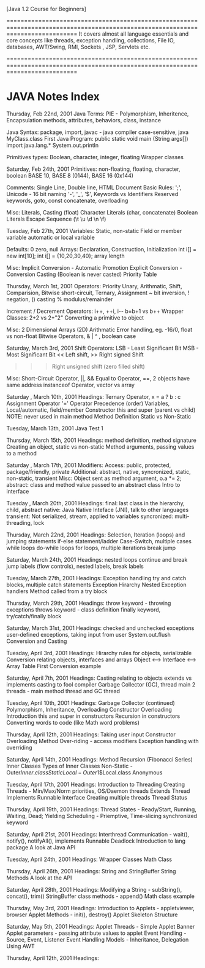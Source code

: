 [Java 1.2 Course for Beginners]

================================================================================================================================
It covers almost all language essentials and core concepts like threads, exception handling, collections, File IO, databases, AWT/Swing, RMI, Sockets , JSP, Servlets etc.

================================================================================================================================

JAVA Notes Index
========
Thursday, Feb 22nd, 2001
Java Terms: 
PIE - Polymorphism, Inheritence, Encapsulation 
methods, attributes, behaviors, class, instance 

Java Syntax:
package, import, javac - java compiler
case-sensitive, java MyClass.class	First Java Program: 
public static void main (String args[]) 
import java.lang.* 
System.out.println 

Primitives types:
Boolean, character, integer, floating 
Wrapper classes


Saturday, Feb 24th, 2001
Primitives: 
non-floating, floating, character, boolean 
BASE 10, BASE 8 (0144), BASE 16 (0x144) 

Comments:
Single Line, Double line, HTML Document	Basic Rules: 
';', Unicode - 16 bit naming 
'-', '_', '$', Keywords vs Identifiers 
Reserved keywords, goto, const 
concatenate, overloading 

Misc:
Literals, Casting (float) 
Character Literals (char, concatenate) 
Boolean Literals 
Escape Sequence (\t \u \d \n \f)


Tuesday, Feb 27th, 2001
Variables: 
Static, non-static 
Field or member variable 
automatic or local variable 

Defaults:
0 zero, null	Arrays: 
Declaration, Construction, Initialization 
int i[] = new int[10]; 
int i[] = {10,20,30,40}; array length 

Misc:
Implicit Conversion - Automatic Promotion 
Explicit Conversion - Conversion Casting 
(Boolean is never casted) 
Priority Table


Thursday, March 1st, 2001
Operators: 
Priority Unary, Arithmatic, Shift, Comparision, Bitwise 
short-circuit, Ternary, Assignment 
~ bit inversion, ! negation, () casting 
% modulus/remainder 

Increment / Decrement Operators: 
i++, ++i, i-- 
b=b+1 vs b++	Wrapper Classes: 
2+2 vs 2+"2" 
Converting a primitive to object 

Misc:
2 Dimensional Arrays (2D) 
Arithmatic Error handling, eg. -16/0, float vs non-float
Bitwise Operators, & | ^ , boolean case


Saturday, March 3rd, 2001
Shift Operators: 
LSB - Least Significant Bit 
MSB - Most Significant Bit 
<< Left shift, >> Right signed Shift 
>>> Right unsigned shift (zero filled shift) 

Misc:
Short-Circuit Operator, ||, && 
Equal to Operator, ==, 2 objects have same address 
instanceof Operator, vector vs array


Saturday , March 10th, 2001
Headings: 
Ternary Operator, x = a ? b : c 
Assignment Operator '=' 
Operator Precedence (order) 
Variables, Local/automatic, field/member 
Constructor 
this and super (parent vs child) NOTE: never used in main method
Method Definition 
Static vs Non-Static


Tuesday, March 13th, 2001
Java Test 1 


Thursday, March 15th, 2001
Headings: 
method definition, method signature 
Creating an object, static vs non-static 
Method arguments, passing values to a method 


Saturday , March 17th, 2001
Modifiers: 
Access: public, protected, package/friendly, private 
Additional: abstract, native, syncronized, static, 
non-static, transient 
Misc:
Object sent as method argument, o.a *= 2; 
abstract: class and method 
value passed to an abstract class 
Intro to interface


Tuesday , March 20th, 2001
Headings: 
final: last class in the hierarchy, child, abstract 
native: Java Native Inteface (JNI), talk to other languages 
transient: Not serialized, stream, applied to variables 
syncronized: multi-threading, lock


Thursday, March 22nd, 2001
Headings: 
Selection, Iteration (loops) and jumping statements 
if-else statement/ladder 
Case-Switch, multiple cases 
while loops 
do-while loops 
for loops, multiple iterations 
break jump


Saturday, March 24th, 2001
Headings: 
nested loops 
continue and break jump 
labels (flow controls), nested labels, break labels


Tuesday, March 27th, 2001
Headings: 
Exception handling 
try and catch blocks, multiple catch statements 
Exception Hirarchy 
Nested Exception handlers 
Method called from a try block


Thursday, March 29th, 2001
Headings: 
throw keyword - throwing exceptions 
throws keyword - class definition 
finally keyword, try/catch/finally block


Saturday, March 31st, 2001
Headings: 
checked and unchecked exceptions 
user-defined exceptions, taking input from user 
System.out.flush 
Conversion and Casting


Tuesday, April 3rd, 2001
Headings: 
Hirarchy rules for objects, serializable 
Conversion relating objects, interfaces and arrays 
Object <--> Interface <--> Array Table 
First Conversion example


Saturday, April 7th, 2001
Headings: 
Casting relating to objects 
extends vs implements 
casting to fool compiler 
Garbage Collector (GC), thread 
main 2 threads - main method thread and GC thread


Tuesday, April 10th, 2001
Headings: 
Garbage Collector (continued) 
Polymorphism, Inheritance, Overloading 
Constructor Overloading Introduction
this and super in constructors 
Recursion in constructors 
Converting words to code (like Math word problems)


Thursday, April 12th, 2001
Headings: 
Taking user input 
Constructor Overloading 
Method Over-riding - access modifiers
Exception handling with overriding 


Saturday, April 14th, 2001
Headings: 
Method Recursion (Fibonacci Series)
Inner Classes 
Types of Inner Classes 
Non-Static - Outer$Inner.class 
Static 
Local - Outer$1$Local.class
Anonymous 


Tuesday, April 17th, 2001
Headings: 
Introduction to Threading 
Creating Threads - Min/Max/Norm priorities, OS/Daemon threads 
Extends Thread 
Implements Runnable Interface 
Creating multiple threads 
Thread Status


Thursday, April 19th, 2001
Headings: 
Thread States - Ready/Start, Running, Waiting, Dead; Yielding 
Scheduling - Priemptive, Time-slicing 
synchronized keyword 


Saturday, April 21st, 2001
Headings: 
Interthread Communication - wait(), notify(), notifyAll(), implements Runnable
Deadlock 
Introduction to lang package 
A look at Java API


Tuesday, April 24th, 2001
Headings: 
Wrapper Classes 
Math Class


Thursday, April 26th, 2001
Headings: 
String and StringBuffer 
String Methods 
A look at the API


Saturday, April 28th, 2001
Headings: 
Modifying a String - subString(), concat(), trim() 
StringBuffer class methods - append()
Math class example


Thursday, May 3rd, 2001
Headings: 
Introduction to Applets - appletviewer, browser
Applet Methods - init(), destroy() 
Applet Skeleton Structure


Saturday, May 5th, 2001
Headings: 
Applet Threads - Simple Applet Banner
Applet parameters - passing attribute values to applet 
Event Handling - Source, Event, Listener 
Event Handling Models - Inheritance, Delegation 
Using AWT


Thursday, April 12th, 2001
Headings: 